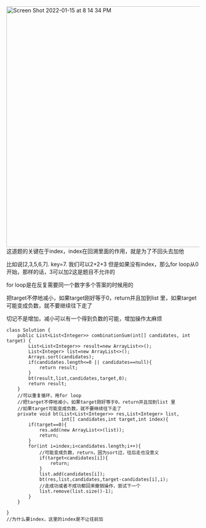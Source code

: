 <img width="629" alt="Screen Shot 2022-01-15 at 8 14 34 PM" src="https://user-images.githubusercontent.com/59748598/149647063-9cc73a9f-8d30-4b6e-8f1b-b9e1ade358a3.png">
这道题的关键在于index，index在回溯里面的作用，就是为了不回头去加他

比如说[2,3,5,6,7].  key=7. 我们可以2+2+3 但是如果没有index，那么for loop从0开始，那样的话，3可以加2这是题目不允许的

for loop是在反复需要同一个数字多个答案的时候用的

把target不停地减小，如果target刚好等于0，return并且加到list 里，如果target可能变成负数，就不要继续往下走了

切记不是增加，减小可以有一个得到负数的可能，增加操作太麻烦

```` 
class Solution {
    public List<List<Integer>> combinationSum(int[] candidates, int target) {
        List<List<Integer>> result=new ArrayList<>();
        List<Integer> list=new ArrayList<>();
        Arrays.sort(candidates);
        if(candidates.length<=0 || candidates==null){
            return result;
        }
        bt(result,list,candidates,target,0);
        return result;
    }
    //可以重复循环，用for loop
    //把target不停地减小，如果target刚好等于0，return并且加到list 里
    //如果target可能变成负数，就不要继续往下走了
    private void bt(List<List<Integer>> res,List<Integer> list,
                    int[] candidates,int target,int index){
        if(target==0){
            res.add(new ArrayList<>(list));
            return;
        }
        for(int i=index;i<candidates.length;i++){
            //可能变成负数，return，因为sort过，往后走也没意义
            if(target<candidates[i]){
                return;
            }
            list.add(candidates[i]);
            bt(res,list,candidates,target-candidates[i],i);
            //走成功或者不成功都回来撤销操作，尝试下一个
            list.remove(list.size()-1);
        }
    }

}
//为什么要index，这里的index是不让往前加
````


